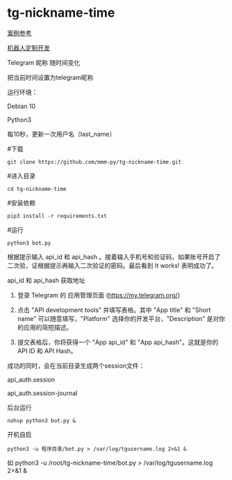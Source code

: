 # tg-nickname-time
[案例参考](https://t.me/EXOHZI)

[机器人定制开发](https://t.me/gpt5apt)

Telegram 昵称 随时间变化

把当前时间设置为telegram昵称

运行环境：

Debian 10

Python3

每10秒，更新一次用户名（last_name）

#下载
```
git clone https://github.com/mmm-py/tg-nickname-time.git
```
#进入目录
```
cd tg-nickname-time
```
#安装依赖
```
pip3 install -r requirements.txt
```
#运行
```
python3 bot.py
```
根据提示输入 api_id 和 api_hash 。接着输入手机号和验证码，如果账号开启了二次验，证根据提示再输入二次验证的密码。最后看到 It works! 表明成功了。

api_id 和 api_hash 获取地址

1. 登录 Telegram 的 应用管理页面 (https://my.telegram.org/)

2. 点击 "API development tools" 并填写表格。其中 "App title" 和 "Short name" 可以随意填写，"Platform" 选择你的开发平台，"Description" 是对你的应用的简短描述。

3. 提交表格后，你将获得一个 "App api_id" 和 "App api_hash"。这就是你的 API ID 和 API Hash。

成功的同时，会在当前目录生成两个session文件：

api_auth.session

api_auth.session-journal

后台运行
```
nohup python3 bot.py &
```
开机自启
```
python3 -u 程序目录/bot.py > /var/log/tgusername.log 2>&1 &
```
如 python3 -u /root/tg-nickname-time/bot.py > /var/log/tgusername.log 2>&1 &
